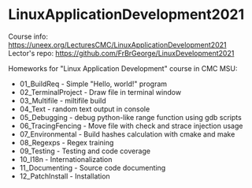 # LinuxApplicationDevelopment2021
Course info: https://uneex.org/LecturesCMC/LinuxApplicationDevelopment2021  
Lector's repo: https://github.com/FrBrGeorge/LinuxDevelopment2021

Homeworks for "Linux Application Development" course in CMC MSU:

* 01_BuildReq - Simple "Hello, world!" program
* 02_TerminalProject - Draw file in terminal window
* 03_Multifile - miltifile build
* 04_Text - random text output in console
* 05_Debugging - debug python-like range function using gdb scripts
* 06_TracingFencing - Move file with check and strace injection usage
* 07_Environmental - Build hashes calculation with cmake and make
* 08_Regexps - Regex training
* 09_Testing - Testing and code coverage
* 10_I18n - Internationalization
* 11_Documenting - Source code documenting
* 12_PatchInstall - Installation
